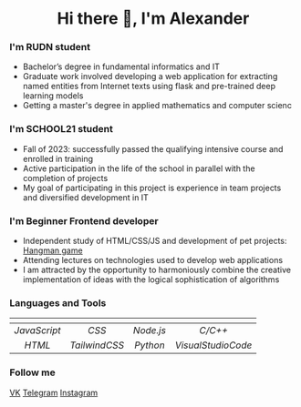 <h1 align="center"> Hi there 👋, I'm Alexander</h1>

### I'm RUDN student 
- Bachelor’s degree in fundamental informatics and IT
- Graduate work involved developing a web application for extracting named entities from Internet texts using flask and pre-trained deep learning models
- Getting a master's degree in applied mathematics and computer scienc

### I'm SCHOOL21 student
- Fall of 2023: successfully passed the qualifying intensive course and enrolled in training
- Active participation in the life of the school in parallel with the completion of projects
- My goal of participating in this project is experience in team projects and diversified development in IT

### I'm Beginner Frontend developer
- Independent study of HTML/CSS/JS and development of pet projects: [Hangman game](https://aovorobyov.github.io/HANGMAN_GAME/)
- Attending lectures on technologies used to develop web applications
- I am attracted by the opportunity to harmoniously combine the creative implementation of ideas with the logical sophistication of algorithms

### Languages and Tools
| <!-- -->      | <!-- -->        | <!-- -->    | <!-- -->           |
|:-------------:|:---------------:|:-----------:|:------------------:|
| *JavaScript*  | *CSS*           | *Node.js*   | *C/C++*            |
| *HTML*        | *TailwindCSS*   | *Python*    | *VisualStudioCode* |

### Follow me
[VK](https://vk.com/sandwor)
[Telegram](https://t.me/sandwor)
[Instagram](https://www.instagram.com/sandwor)
